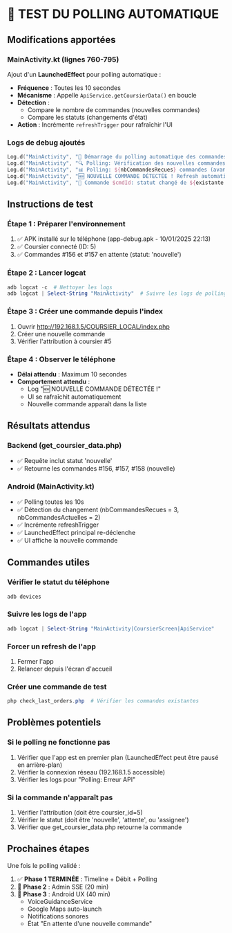 # 🧪 TEST DU POLLING AUTOMATIQUE

## Modifications apportées

### MainActivity.kt (lignes 760-795)
Ajout d'un **LaunchedEffect** pour polling automatique :
- **Fréquence** : Toutes les 10 secondes
- **Mécanisme** : Appelle `ApiService.getCoursierData()` en boucle
- **Détection** : 
  - Compare le nombre de commandes (nouvelles commandes)
  - Compare les statuts (changements d'état)
- **Action** : Incrémente `refreshTrigger` pour rafraîchir l'UI

### Logs de debug ajoutés
```kotlin
Log.d("MainActivity", "🔄 Démarrage du polling automatique des commandes")
Log.d("MainActivity", "🔍 Polling: Vérification des nouvelles commandes...")
Log.d("MainActivity", "📊 Polling: ${nbCommandesRecues} commandes (avant: ${nbCommandesActuelles})")
Log.d("MainActivity", "🆕 NOUVELLE COMMANDE DÉTECTÉE ! Refresh automatique...")
Log.d("MainActivity", "🔄 Commande $cmdId: statut changé de ${existante.statut} → $cmdStatut")
```

## Instructions de test

### Étape 1 : Préparer l'environnement
1. ✅ APK installé sur le téléphone (app-debug.apk - 10/01/2025 22:13)
2. ✅ Coursier connecté (ID: 5)
3. ✅ Commandes #156 et #157 en attente (statut: 'nouvelle')

### Étape 2 : Lancer logcat
```powershell
adb logcat -c  # Nettoyer les logs
adb logcat | Select-String "MainActivity"  # Suivre les logs de polling
```

### Étape 3 : Créer une commande depuis l'index
1. Ouvrir http://192.168.1.5/COURSIER_LOCAL/index.php
2. Créer une nouvelle commande
3. Vérifier l'attribution à coursier #5

### Étape 4 : Observer le téléphone
- **Délai attendu** : Maximum 10 secondes
- **Comportement attendu** : 
  - Log "🆕 NOUVELLE COMMANDE DÉTECTÉE !"
  - UI se rafraîchit automatiquement
  - Nouvelle commande apparaît dans la liste

## Résultats attendus

### Backend (get_coursier_data.php)
- ✅ Requête inclut statut 'nouvelle'
- ✅ Retourne les commandes #156, #157, #158 (nouvelle)

### Android (MainActivity.kt)
- ✅ Polling toutes les 10s
- ✅ Détection du changement (nbCommandesRecues = 3, nbCommandesActuelles = 2)
- ✅ Incrémente refreshTrigger
- ✅ LaunchedEffect principal re-déclenche
- ✅ UI affiche la nouvelle commande

## Commandes utiles

### Vérifier le statut du téléphone
```powershell
adb devices
```

### Suivre les logs de l'app
```powershell
adb logcat | Select-String "MainActivity|CoursierScreen|ApiService"
```

### Forcer un refresh de l'app
1. Fermer l'app
2. Relancer depuis l'écran d'accueil

### Créer une commande de test
```powershell
php check_last_orders.php  # Vérifier les commandes existantes
```

## Problèmes potentiels

### Si le polling ne fonctionne pas
1. Vérifier que l'app est en premier plan (LaunchedEffect peut être pausé en arrière-plan)
2. Vérifier la connexion réseau (192.168.1.5 accessible)
3. Vérifier les logs pour "Polling: Erreur API"

### Si la commande n'apparaît pas
1. Vérifier l'attribution (doit être coursier_id=5)
2. Vérifier le statut (doit être 'nouvelle', 'attente', ou 'assignee')
3. Vérifier que get_coursier_data.php retourne la commande

## Prochaines étapes

Une fois le polling validé :
1. ✅ **Phase 1 TERMINÉE** : Timeline + Débit + Polling
2. 🔄 **Phase 2** : Admin SSE (20 min)
3. 🔄 **Phase 3** : Android UX (40 min)
   - VoiceGuidanceService
   - Google Maps auto-launch
   - Notifications sonores
   - État "En attente d'une nouvelle commande"
